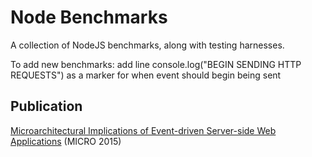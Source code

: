 # Node Benchmarks
A collection of NodeJS benchmarks, along with testing harnesses.

To add new benchmarks:
add line console.log("BEGIN SENDING HTTP REQUESTS") as a marker for when event should begin being sent

## Publication
[Microarchitectural Implications of Event-driven Server-side Web Applications](http://yuhaozhu.com/pubs/micro15.pdf) (MICRO 2015)
